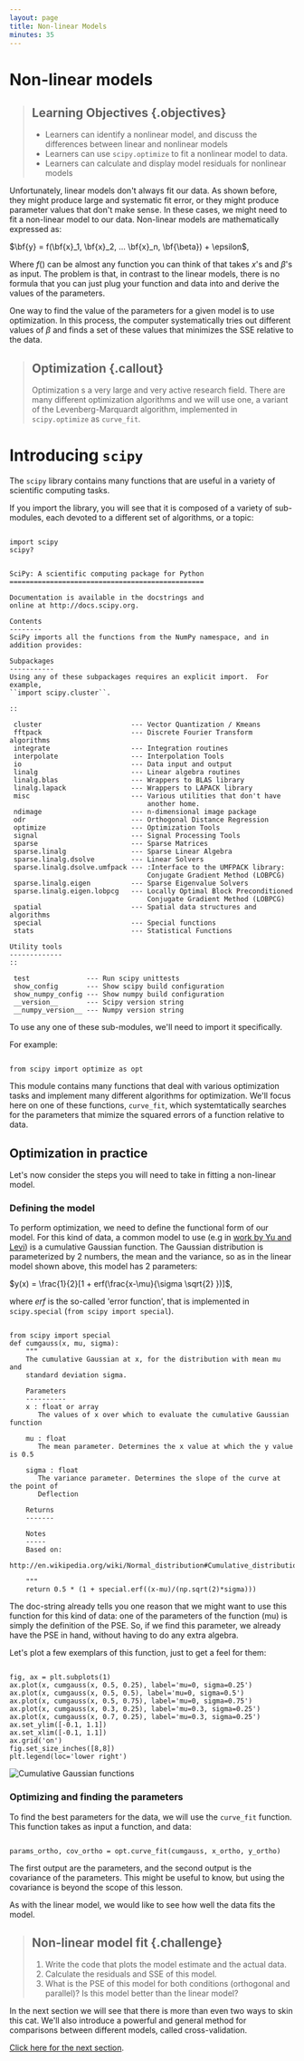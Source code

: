 ```yaml
---
layout: page
title: Non-linear Models
minutes: 35
---
```


# Non-linear models

> ## Learning Objectives {.objectives}
>
> * Learners can identify a nonlinear model, and discuss the differences between linear and nonlinear models
> * Learners can use `scipy.optimize` to fit a nonlinear model to data.
> * Learners can calculate and display model residuals for nonlinear models

Unfortunately, linear models don't always fit our data. As shown before, they
might produce large and systematic fit error, or they might produce parameter
values that don't make sense. In these cases, we might need to fit a non-linear
model to our data. Non-linear models are mathematically expressed as:

$\bf{y} = f(\bf{x}_1, \bf{x}_2, ... \bf{x}_n, \bf{\beta}) + \epsilon$,

Where $f()$ can be almost any function you can think of that takes $x$'s and
$\beta$'s as input. The problem is that, in contrast to the linear models, there
is no formula that you can just plug your function and data into and derive the
values of the parameters.

One way to find the value of the parameters for a given model is to use
optimization. In this process, the computer systematically tries out different
values of $\beta$ and finds a set of these values that minimizes the SSE
relative to the data.

> ## Optimization {.callout}
>
> Optimization s a very large and very active research field. There are many
> different optimization algorithms and we will use one, a variant of the
> Levenberg-Marquardt algorithm, implemented in `scipy.optimize`
> as `curve_fit`.

# Introducing `scipy`

The `scipy` library contains many functions that are useful in a variety of
scientific computing tasks.

If you import the library, you will see that it is composed of a variety of
sub-modules, each devoted to a different set of algorithms, or a topic:


~~~ {.python}

import scipy
scipy?

~~~

~~~ {.output}

SciPy: A scientific computing package for Python
================================================

Documentation is available in the docstrings and
online at http://docs.scipy.org.

Contents
--------
SciPy imports all the functions from the NumPy namespace, and in
addition provides:

Subpackages
-----------
Using any of these subpackages requires an explicit import.  For example,
``import scipy.cluster``.

::

 cluster                      --- Vector Quantization / Kmeans
 fftpack                      --- Discrete Fourier Transform algorithms
 integrate                    --- Integration routines
 interpolate                  --- Interpolation Tools
 io                           --- Data input and output
 linalg                       --- Linear algebra routines
 linalg.blas                  --- Wrappers to BLAS library
 linalg.lapack                --- Wrappers to LAPACK library
 misc                         --- Various utilities that don't have
                                  another home.
 ndimage                      --- n-dimensional image package
 odr                          --- Orthogonal Distance Regression
 optimize                     --- Optimization Tools
 signal                       --- Signal Processing Tools
 sparse                       --- Sparse Matrices
 sparse.linalg                --- Sparse Linear Algebra
 sparse.linalg.dsolve         --- Linear Solvers
 sparse.linalg.dsolve.umfpack --- :Interface to the UMFPACK library:
                                  Conjugate Gradient Method (LOBPCG)
 sparse.linalg.eigen          --- Sparse Eigenvalue Solvers
 sparse.linalg.eigen.lobpcg   --- Locally Optimal Block Preconditioned
                                  Conjugate Gradient Method (LOBPCG)
 spatial                      --- Spatial data structures and algorithms
 special                      --- Special functions
 stats                        --- Statistical Functions

Utility tools
-------------
::

 test              --- Run scipy unittests
 show_config       --- Show scipy build configuration
 show_numpy_config --- Show numpy build configuration
 __version__       --- Scipy version string
 __numpy_version__ --- Numpy version string

~~~

To use any one of these sub-modules, we'll need to import it specifically.

For example:

~~~ {.python}

from scipy import optimize as opt

~~~

This module contains many functions that deal with various optimization tasks
and implement many different algorithms for optimization. We'll focus here on
one of these functions, `curve_fit`, which systemtatically searches for the
parameters that mimize the squared errors of a function relative to data.

## Optimization in practice

Let's now consider the steps you will need to take in fitting a non-linear
model.

### Defining the model

To perform optimization, we need to define the functional form of our model. For
this kind of data, a common model to use (e.g in [work by Yu and
Levi](http://ww.journalofvision.org/content/2/3/4.full)) is a cumulative
Gaussian function. The Gaussian distribution is parameterized by 2 numbers, the
mean and the variance, so as in the linear model shown above, this model has 2
parameters:

$y(x) = \frac{1}{2}[1 + erf(\frac{x-\mu}{\sigma \sqrt{2} })]$,

where $erf$ is the so-called 'error function', that is implemented in
`scipy.special` (`from scipy import special`).


~~~ {.python}

from scipy import special
def cumgauss(x, mu, sigma):
    """
    The cumulative Gaussian at x, for the distribution with mean mu and
    standard deviation sigma.

    Parameters
    ----------
    x : float or array
       The values of x over which to evaluate the cumulative Gaussian function

    mu : float
       The mean parameter. Determines the x value at which the y value is 0.5

    sigma : float
       The variance parameter. Determines the slope of the curve at the point of
       Deflection

    Returns
    -------

    Notes
    -----
    Based on:
    http://en.wikipedia.org/wiki/Normal_distribution#Cumulative_distribution_function

    """
    return 0.5 * (1 + special.erf((x-mu)/(np.sqrt(2)*sigma)))
~~~

The doc-string already tells you one reason that we might want to use this
function for this kind of data: one of the parameters of the function (mu) is
simply the definition of the PSE. So, if we find this parameter, we already have
the PSE in hand, without having to do any extra algebra.

Let's plot a few exemplars of this function, just to get a feel for them:


~~~ {.python}

fig, ax = plt.subplots(1)
ax.plot(x, cumgauss(x, 0.5, 0.25), label='mu=0, sigma=0.25')
ax.plot(x, cumgauss(x, 0.5, 0.5), label='mu=0, sigma=0.5')
ax.plot(x, cumgauss(x, 0.5, 0.75), label='mu=0, sigma=0.75')
ax.plot(x, cumgauss(x, 0.3, 0.25), label='mu=0.3, sigma=0.25')
ax.plot(x, cumgauss(x, 0.7, 0.25), label='mu=0.3, sigma=0.25')
ax.set_ylim([-0.1, 1.1])
ax.set_xlim([-0.1, 1.1])
ax.grid('on')
fig.set_size_inches([8,8])
plt.legend(loc='lower right')

~~~

![Cumulative Gaussian functions](img/figure6.png)

### Optimizing and finding the parameters

To find the best parameters for the data, we will use the `curve_fit` function.
This function takes as input a function, and data:

~~~ {.python}

params_ortho, cov_ortho = opt.curve_fit(cumgauss, x_ortho, y_ortho)

~~~

The first output are the parameters, and the second output is the covariance
of the parameters. This might be useful to know, but using the covariance is
beyond the scope of this lesson.

As with the linear model, we would like to see how well the data fits the model.

> ## Non-linear model fit  {.challenge}
>
> 1. Write the code that plots the model estimate and the actual data.
> 2. Calculate the residuals and SSE of this model.
> 3. What is the PSE of this model for both conditions (orthogonal
>    and parallel)? Is this model better than the linear model?

In the next section we will see that there is more than even two ways to skin
this cat. We'll also introduce a powerful and general method for comparisons
between different models, called cross-validation.

[Click here for the next section](04-cross-validation.html).
